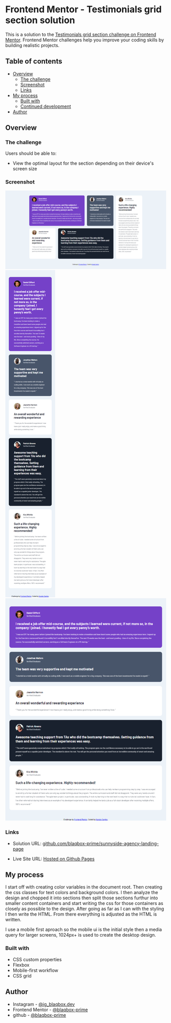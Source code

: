 # Frontend Mentor - Testimonials grid section solution

This is a solution to the [Testimonials grid section challenge on Frontend Mentor](https://www.frontendmentor.io/challenges/testimonials-grid-section-Nnw6J7Un7). Frontend Mentor challenges help you improve your coding skills by building realistic projects. 

## Table of contents

- [Overview](#overview)
  - [The challenge](#the-challenge)
  - [Screenshot](#screenshot)
  - [Links](#links)
- [My process](#my-process)
  - [Built with](#built-with)
  - [Continued development](#continued-development)
- [Author](#author)



## Overview

### The challenge

Users should be able to:

- View the optimal layout for the section depending on their device's screen size

### Screenshot

![](./screenshots/Testimonial-Grid-desktop.png)
![](./screenshots/Testimonial-Grid-mobile.png)
![](./screenshots/Testimonial-Grid-tablet.png)



### Links

- Solution URL: [github.com/blaqbox-prime/sunnyside-agency-landing-page](https://github.com/blaqbox-prime/testimonial-grid-section)

- Live Site URL: [Hosted on Github Pages](https://blaqbox-prime.github.io/testimonial-grid-section/)

## My process
I start off with creating color variables in the document root. Then creating the css classes for text colors and background colors. I then analyze the design and chopped it into sections then split those sections furthur into smaller content containers and start writing the css for those containers as closely as possible to the design. After going as far as I can with the styling I then write the HTML. From there everything is adjusted as the HTML is written.

I use a mobile first aproach so the mobile ui is the initial style then a media query for larger screens, 1024px+ is used to create the desktop design. 

### Built with
- CSS custom properties
- Flexbox
- Mobile-first workflow
- CSS grid


## Author

- Instagram - [@ig_blaqbox.dev](https://www.instagram.com/ig_blaqbox.dev)
- Frontend Mentor - [@blaqbox-prime](https://www.frontendmentor.io/profile/blaqbox-prime)
- github - [@blaqbox-prime](https://www.github.com/blaqbox-prime)
